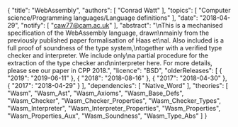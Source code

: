 {
    "title": "WebAssembly",
    "authors": [
        "Conrad Watt"
    ],
    "topics": [
        "Computer science/Programming languages/Language definitions"
    ],
    "date": "2018-04-29",
    "notify": [
        "caw77@cam.ac.uk"
    ],
    "abstract": "\nThis is a mechanised specification of the WebAssembly language, drawn\nmainly from the previously published paper formalisation of Haas et\nal. Also included is a full proof of soundness of the type system,\ntogether with a verified type checker and interpreter. We include only\na partial procedure for the extraction of the type checker and\ninterpreter here. For more details, please see our paper in CPP 2018.",
    "licence": "BSD",
    "olderReleases": [
        {
            "2019": "2019-06-11"
        },
        {
            "2018": "2018-08-16"
        },
        {
            "2017": "2018-04-30"
        },
        {
            "2017": "2018-04-29"
        }
    ],
    "dependencies": [
        "Native_Word"
    ],
    "theories": [
        "Wasm",
        "Wasm_Ast",
        "Wasm_Axioms",
        "Wasm_Base_Defs",
        "Wasm_Checker",
        "Wasm_Checker_Properties",
        "Wasm_Checker_Types",
        "Wasm_Interpreter",
        "Wasm_Interpreter_Properties",
        "Wasm_Properties",
        "Wasm_Properties_Aux",
        "Wasm_Soundness",
        "Wasm_Type_Abs"
    ]
}